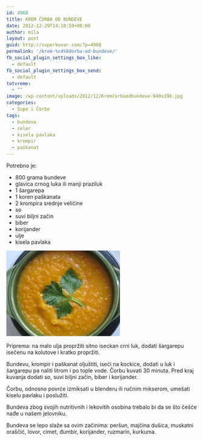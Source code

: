 ```yaml
---
id: 4968
title: KREM ČORBA OD BUNDEVE
date: 2012-12-29T14:10:59+00:00
author: mila
layout: post
guid: http://superkuvar.com/?p=4968
permalink: '/krem-%c4%8dorba-od-bundeve/'
fb_social_plugin_settings_box_like:
  - default
fb_social_plugin_settings_box_send:
  - default
totvreme:
  - ""
image: /wp-content/uploads/2012/12/Kremčorbaodbundeve-940x198.jpg
categories:
  - Supe i Čorbe
tags:
  - bundeva
  - celer
  - kisela pavlaka
  - krompir
  - paškanat
---
```

Potrebno je:

  * 800 grama bundeve
  * glavica crnog luka ili manji praziluk
  * 1 šargarepa
  * 1 koren paškanata
  * 2 krompira srednje veličine
  * so
  * suvi biljni začin
  * biber
  * korijander
  * ulje
  * kisela pavlaka

<img class="alignnone size-medium wp-image-4969" title="Kremčorbaodbundeve" src="/wp-content/uploads/2012/12/Kremčorbaodbundeve-300x225.jpg" alt="" width="300" height="225" /> 

Priprema: na malo ulja propržiti sitno iseckan crni luk, dodati šargarepu isečenu na kolutove i kratko propržiti.

Bundevu, krompir i paškanat oljuštiti, iseći na kockice, dodati u luk i šargarepu pa naliti litrom i po tople vode. Čorbu kuvati 30 minuta. Pred kraj kuvanja dodati so, suvi biljni začin, biber i korijander.

Čorbu, odnosno povrće izmiksati u blenderu ili ručnim mikserom, umešati kiselu pavlaku i poslužiti.

Bundeva zbog svojih nutritivnih i lekovitih osobina trebalo bi da se što češće nađe u našem jelovniku.

Bundeva se lepo slaže sa ovim začinima: peršun, majčina dušica, muskatni oraščić, lovor, cimet, đumbir, korijander, ruzmarin, kurkuma.